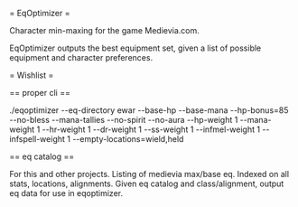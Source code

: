 
= EqOptimizer =

Character min-maxing for the game Medievia.com.

EqOptimizer outputs the best equipment set, given a list of possible equipment and character preferences.

= Wishlist =

== proper cli ==

./eqoptimizer --eq-directory ewar --base-hp --base-mana --hp-bonus=85 --no-bless --mana-tallies --no-spirit --no-aura --hp-weight 1 --mana-weight 1 --hr-weight 1 --dr-weight 1 --ss-weight 1 --infmel-weight 1 --infspell-weight 1 --empty-locations=wield,held

== eq catalog ==

For this and other projects. Listing of medievia max/base eq. Indexed on all stats, locations, alignments. Given eq catalog and class/alignment, output eq data for use in eqoptimizer.
